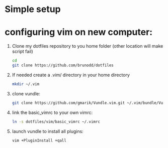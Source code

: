 # Simple setup

# configuring vim on new computer:

1. Clone my dotfiles repository to you home folder (other location will make script fail)

    ~~~sh
    cd
    git clone https://github.com/brunodd/dotfiles
    ~~~

2. If needed create a .vim/ directory in your home directory

    ~~~sh
    mkdir ~/.vim
    ~~~

3. clone vundle:

    ~~~sh
    git clone https://github.com/gmarik/Vundle.vim.git ~/.vim/bundle/Vundle.vim
    ~~~

4. link the basic\_vimrc to your own vimrc:

    ~~~sh
    ln -s dotfiles/vim/basic_vimrc ~/.vimrc
    ~~~~


5. launch vundle to install all plugins:

    ~~~sh
    vim +PluginInstall +qall
    ~~~
